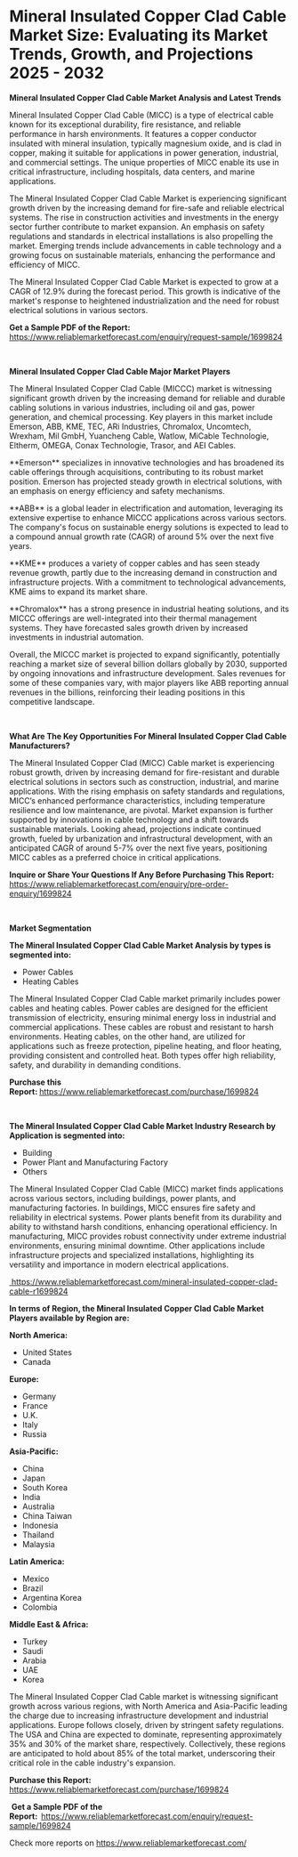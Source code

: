 <p><h1>Mineral Insulated Copper Clad Cable Market Size: Evaluating its Market Trends, Growth, and Projections 2025 - 2032</h1></p><p><strong>Mineral Insulated Copper Clad Cable Market Analysis and Latest Trends</strong></p>
<p><p>Mineral Insulated Copper Clad Cable (MICC) is a type of electrical cable known for its exceptional durability, fire resistance, and reliable performance in harsh environments. It features a copper conductor insulated with mineral insulation, typically magnesium oxide, and is clad in copper, making it suitable for applications in power generation, industrial, and commercial settings. The unique properties of MICC enable its use in critical infrastructure, including hospitals, data centers, and marine applications.</p><p>The Mineral Insulated Copper Clad Cable Market is experiencing significant growth driven by the increasing demand for fire-safe and reliable electrical systems. The rise in construction activities and investments in the energy sector further contribute to market expansion. An emphasis on safety regulations and standards in electrical installations is also propelling the market. Emerging trends include advancements in cable technology and a growing focus on sustainable materials, enhancing the performance and efficiency of MICC.</p><p>The Mineral Insulated Copper Clad Cable Market is expected to grow at a CAGR of 12.9% during the forecast period. This growth is indicative of the market's response to heightened industrialization and the need for robust electrical solutions in various sectors.</p></p>
<p><strong>Get a Sample PDF of the Report:&nbsp;</strong> <a href="https://www.reliablemarketforecast.com/enquiry/request-sample/1699824?utm_campaign=1110&utm_medium=2&utm_source=Github&utm_content=ia&utm_term=09012025&utm_id=mineral-insulated-copper-clad-cable">https://www.reliablemarketforecast.com/enquiry/request-sample/1699824</a></p>
<p>&nbsp;</p>
<p><strong>Mineral Insulated Copper Clad Cable Major Market Players</strong></p>
<p><p>The Mineral Insulated Copper Clad Cable (MICCC) market is witnessing significant growth driven by the increasing demand for reliable and durable cabling solutions in various industries, including oil and gas, power generation, and chemical processing. Key players in this market include Emerson, ABB, KME, TEC, ARi Industries, Chromalox, Uncomtech, Wrexham, Mil GmbH, Yuancheng Cable, Watlow, MiCable Technologie, Eltherm, OMEGA, Conax Technologie, Trasor, and AEI Cables.</p><p>**Emerson** specializes in innovative technologies and has broadened its cable offerings through acquisitions, contributing to its robust market position. Emerson has projected steady growth in electrical solutions, with an emphasis on energy efficiency and safety mechanisms.</p><p>**ABB** is a global leader in electrification and automation, leveraging its extensive expertise to enhance MICCC applications across various sectors. The company's focus on sustainable energy solutions is expected to lead to a compound annual growth rate (CAGR) of around 5% over the next five years.</p><p>**KME** produces a variety of copper cables and has seen steady revenue growth, partly due to the increasing demand in construction and infrastructure projects. With a commitment to technological advancements, KME aims to expand its market share.</p><p>**Chromalox** has a strong presence in industrial heating solutions, and its MICCC offerings are well-integrated into their thermal management systems. They have forecasted sales growth driven by increased investments in industrial automation.</p><p>Overall, the MICCC market is projected to expand significantly, potentially reaching a market size of several billion dollars globally by 2030, supported by ongoing innovations and infrastructure development. Sales revenues for some of these companies vary, with major players like ABB reporting annual revenues in the billions, reinforcing their leading positions in this competitive landscape.</p></p>
<p>&nbsp;</p>
<p><strong>What Are The Key Opportunities For Mineral Insulated Copper Clad Cable Manufacturers?</strong></p>
<p><p>The Mineral Insulated Copper Clad (MICC) Cable market is experiencing robust growth, driven by increasing demand for fire-resistant and durable electrical solutions in sectors such as construction, industrial, and marine applications. With the rising emphasis on safety standards and regulations, MICC’s enhanced performance characteristics, including temperature resilience and low maintenance, are pivotal. Market expansion is further supported by innovations in cable technology and a shift towards sustainable materials. Looking ahead, projections indicate continued growth, fueled by urbanization and infrastructural development, with an anticipated CAGR of around 5-7% over the next five years, positioning MICC cables as a preferred choice in critical applications.</p></p>
<p><strong>Inquire or Share Your Questions If Any Before Purchasing This Report:</strong> <a href="https://www.reliablemarketforecast.com/enquiry/pre-order-enquiry/1699824?utm_campaign=1110&utm_medium=2&utm_source=Github&utm_content=ia&utm_term=09012025&utm_id=mineral-insulated-copper-clad-cable">https://www.reliablemarketforecast.com/enquiry/pre-order-enquiry/1699824</a></p>
<p>&nbsp;</p>
<p><strong>Market Segmentation</strong></p>
<p><strong>The Mineral Insulated Copper Clad Cable Market Analysis by types is segmented into:</strong></p>
<p><ul><li>Power Cables</li><li>Heating Cables</li></ul></p>
<p><p>The Mineral Insulated Copper Clad Cable market primarily includes power cables and heating cables. Power cables are designed for the efficient transmission of electricity, ensuring minimal energy loss in industrial and commercial applications. These cables are robust and resistant to harsh environments. Heating cables, on the other hand, are utilized for applications such as freeze protection, pipeline heating, and floor heating, providing consistent and controlled heat. Both types offer high reliability, safety, and durability in demanding conditions.</p></p>
<p><strong>Purchase this Report:&nbsp;</strong><a href="https://www.reliablemarketforecast.com/purchase/1699824?utm_campaign=1110&utm_medium=2&utm_source=Github&utm_content=ia&utm_term=09012025&utm_id=mineral-insulated-copper-clad-cable">https://www.reliablemarketforecast.com/purchase/1699824</a></p>
<p>&nbsp;</p>
<p><strong>The Mineral Insulated Copper Clad Cable Market Industry Research by Application is segmented into:</strong></p>
<p><ul><li>Building</li><li>Power Plant and Manufacturing Factory</li><li>Others</li></ul></p>
<p><p>The Mineral Insulated Copper Clad Cable (MICC) market finds applications across various sectors, including buildings, power plants, and manufacturing factories. In buildings, MICC ensures fire safety and reliability in electrical systems. Power plants benefit from its durability and ability to withstand harsh conditions, enhancing operational efficiency. In manufacturing, MICC provides robust connectivity under extreme industrial environments, ensuring minimal downtime. Other applications include infrastructure projects and specialized installations, highlighting its versatility and importance in modern electrical applications.</p></p>
<p><a href="https://www.reliablemarketforecast.com/mineral-insulated-copper-clad-cable-r1699824?utm_campaign=1110&utm_medium=2&utm_source=Github&utm_content=ia&utm_term=09012025&utm_id=mineral-insulated-copper-clad-cable">&nbsp;https://www.reliablemarketforecast.com/mineral-insulated-copper-clad-cable-r1699824</a></p>
<p><strong>In terms of Region, the Mineral Insulated Copper Clad Cable Market Players available by Region are:</strong></p>
<p>
    <p> <strong> North America: </strong>
        <ul>
            <li>United States</li>
            <li>Canada</li>
        </ul>
        </p> 
    <p> <strong> Europe: </strong>
        <ul>
            <li>Germany</li>
            <li>France</li>
            <li>U.K.</li>
            <li>Italy</li>
            <li>Russia</li>
        </ul>
        </p> 
    <p> <strong> Asia-Pacific: </strong>
        <ul>
            <li>China</li>
            <li>Japan</li>
            <li>South Korea</li>
            <li>India</li>
            <li>Australia</li>
            <li>China Taiwan</li>
            <li>Indonesia</li>
            <li>Thailand</li>
            <li>Malaysia</li>
        </ul>
        </p> 
    <p> <strong> Latin America: </strong>
        <ul>
            <li>Mexico</li>
            <li>Brazil</li>
            <li>Argentina Korea</li>
            <li>Colombia</li>
        </ul>
        </p> 
    <p> <strong> Middle East & Africa: </strong>
        <ul>
            <li>Turkey</li>
            <li>Saudi</li>
            <li>Arabia</li>
            <li>UAE</li>
            <li>Korea</li>
        </ul>
    </p>
    </p>
<p><p>The Mineral Insulated Copper Clad Cable market is witnessing significant growth across various regions, with North America and Asia-Pacific leading the charge due to increasing infrastructure development and industrial applications. Europe follows closely, driven by stringent safety regulations. The USA and China are expected to dominate, representing approximately 35% and 30% of the market share, respectively. Collectively, these regions are anticipated to hold about 85% of the total market, underscoring their critical role in the cable industry's expansion.</p></p>
<p><strong>Purchase this Report: </strong><a href="https://www.reliablemarketforecast.com/purchase/1699824?utm_campaign=1110&utm_medium=2&utm_source=Github&utm_content=ia&utm_term=09012025&utm_id=mineral-insulated-copper-clad-cable">https://www.reliablemarketforecast.com/purchase/1699824</a></p>
<p>&nbsp;<strong>Get a Sample PDF of the Report:&nbsp;&nbsp;</strong><a href="https://www.reliablemarketforecast.com/enquiry/request-sample/1699824?utm_campaign=1110&utm_medium=2&utm_source=Github&utm_content=ia&utm_term=09012025&utm_id=mineral-insulated-copper-clad-cable">https://www.reliablemarketforecast.com/enquiry/request-sample/1699824</a></p>
<p><strong></strong></p>
<p>Check more reports on <a href="https://www.reliablemarketforecast.com/?utm_campaign=1110&utm_medium=2&utm_source=Github&utm_content=ia&utm_term=09012025&utm_id=mineral-insulated-copper-clad-cable">https://www.reliablemarketforecast.com/</a></p>